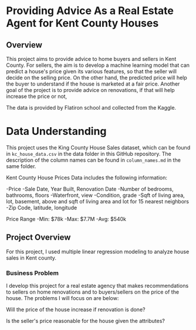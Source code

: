 # Providing Advice As a Real Estate Agent for Kent County Houses

## Overview

This project aims to provide advice to home buyers and sellers in Kent County. For sellers, the aim is to develop a machine learning model that can predict a house's price given its various features, so that the seller will decide on the selling price. On the other hand, the predicted price will help the buyer to understand if the house is marketed at a fair price. Another goal of the project is to provide advice on renovations, if that will help increase the price or not,

The data is provided by Flatiron school and collected from the Kaggle. 

# Data Understanding


This project uses the King County House Sales dataset, which can be found in  `kc_house_data.csv` in the data folder in this GitHub repository. The description of the column names can be found in `column_names.md` in the same folder. 

Kent County House Prices Data includes the following information:

-Price
-Sale Date, Year Built, Renovation Date
-Number of bedrooms, bathrooms, floors
-Waterfront, view
-Condition, grade
-Sqft of living area, lot, basement, above and sqft of living area and lot for 15 nearest neighbors
-Zip Code, latitude, longitude

Price Range
-Min: $78k
-Max: $7.7M
-Avg: $540k


## Project Overview

For this project, I used multiple linear regression modeling to analyze house sales in Kent county.

### Business Problem

I develop this project for a real estate agency that makes recommendations to sellers on home renovations and to buyers/sellers on the price of the house. The problems I will focus on are below:

Will the price of the house increase if renovation is done?

Is the seller's price reasonable for the house given the attributes?

